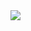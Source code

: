 <!-- 
.. title: پیاده‌روی در دلفت-عصر بیست و دو می دوهزار و پانزده
.. slug: 2015-05-22-lopen-in-delft
.. date: 2015-05-22 20:14:54 UTC+02:00
.. tags: 
.. category: پیاده‌روی در دلفت
.. link: 
.. description: 
.. type: text
-->

<img src="http://googledrive.com/host/0B8OOfC6oWXEPZkx1Q0J0YXlBU3c" />
